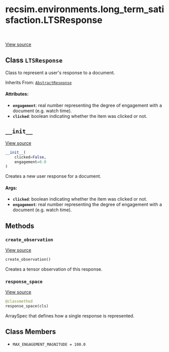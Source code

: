 <div itemscope itemtype="http://developers.google.com/ReferenceObject">
<meta itemprop="name" content="recsim.environments.long_term_satisfaction.LTSResponse" />
<meta itemprop="path" content="Stable" />
<meta itemprop="property" content="__init__"/>
<meta itemprop="property" content="create_observation"/>
<meta itemprop="property" content="response_space"/>
<meta itemprop="property" content="MAX_ENGAGEMENT_MAGNITUDE"/>
</div>

# recsim.environments.long_term_satisfaction.LTSResponse

<table class="tfo-notebook-buttons tfo-api" align="left">
</table>

<a target="_blank" href="https://github.com/google-research/recsim/recsim/environments/long_term_satisfaction.py">View
source</a>

## Class `LTSResponse`

Class to represent a user's response to a document.

Inherits From: [`AbstractResponse`](../../../recsim/user/AbstractResponse.md)

<!-- Placeholder for "Used in" -->

#### Attributes:

*   <b>`engagement`</b>: real number representing the degree of engagement with
    a document (e.g. watch time).
*   <b>`clicked`</b>: boolean indicating whether the item was clicked or not.

<h2 id="__init__"><code>__init__</code></h2>

<a target="_blank" href="https://github.com/google-research/recsim/recsim/environments/long_term_satisfaction.py">View
source</a>

```python
__init__(
    clicked=False,
    engagement=0.0
)
```

Creates a new user response for a document.

#### Args:

*   <b>`clicked`</b>: boolean indicating whether the item was clicked or not.
*   <b>`engagement`</b>: real number representing the degree of engagement with
    a document (e.g. watch time).

## Methods

<h3 id="create_observation"><code>create_observation</code></h3>

<a target="_blank" href="https://github.com/google-research/recsim/recsim/environments/long_term_satisfaction.py">View
source</a>

```python
create_observation()
```

Creates a tensor observation of this response.

<h3 id="response_space"><code>response_space</code></h3>

<a target="_blank" href="https://github.com/google-research/recsim/recsim/environments/long_term_satisfaction.py">View
source</a>

```python
@classmethod
response_space(cls)
```

ArraySpec that defines how a single response is represented.

## Class Members

*   `MAX_ENGAGEMENT_MAGNITUDE = 100.0` <a id="MAX_ENGAGEMENT_MAGNITUDE"></a>
